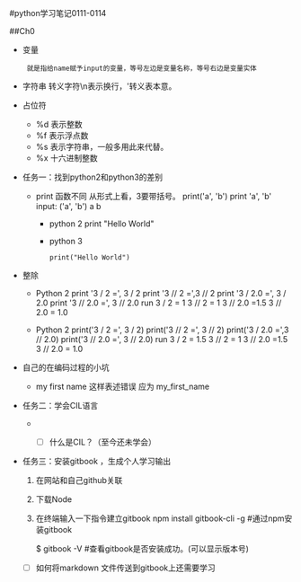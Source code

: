 #python学习笔记0111-0114

##Ch0

- 变量 

       就是指给name赋予input的变量，等号左边是变量名称，等号右边是变量实体

- 字符串
   转义字符\n表示换行，\'转义表本意。
- 占位符
  - %d 表示整数
  - %f 表示浮点数
  - %s 表示字符串，一般多用此来代替。
  - %x 十六进制整数



- 任务一：找到python2和python3的差别
  - print 函数不同
     从形式上看，3要带括号。
        print('a', 'b')
        print 'a', 'b'
    input:
    ('a', 'b')
    a b
    - python 2
          print "Hello World"

    - python 3

      ```
      print("Hello World")
      ```

- 整除
  
  - Python 2
        print '3 / 2 =', 3 / 2
        print '3 // 2 =',3 // 2
        print '3 / 2.0 =', 3 / 2.0
        print '3 // 2.0 =', 3 // 2.0
          run
         3 / 2 = 1
         3 // 2 = 1
         3 // 2.0 =1.5
         3 // 2.0 = 1.0 
  
  - Python 2
        print('3 / 2 =', 3 / 2)
        print('3 // 2 =', 3 // 2)
        print('3 / 2.0 =',3 // 2.0)
        print('3 // 2.0 =', 3 // 2.0)
         run
         3 / 2 = 1.5
         3 // 2 = 1
         3 // 2.0 =1.5
         3 // 2.0 = 1.0 
- 自己的在编码过程的小坑
  - my first name 这样表述错误
    应为 my_first_name
  
    
        
- 任务二：学会CIL语言
  - - [ ] 什么是CIL？（至今还未学会）

      

    

- 任务三：安装gitbook ，生成个人学习输出
  1. 在网站和自己github关联
  2. 下载Node
  3. 在终端输入一下指令建立gitbook
      npm install gitbook-cli -g
      #通过npm安装gitbook

      $ gitbook -V
      #查看gitbook是否安装成功。(可以显示版本号)
  - [ ] 如何将markdown 文件传送到gitbook上还需要学习
